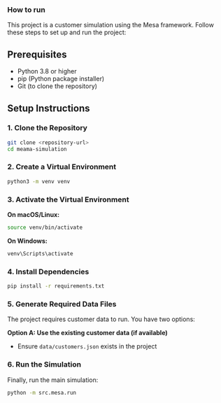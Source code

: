 ### How to run

This project is a customer simulation using the Mesa framework. Follow these steps to set up and run the project:

## Prerequisites

- Python 3.8 or higher
- pip (Python package installer)
- Git (to clone the repository)

## Setup Instructions

### 1. Clone the Repository

```bash
git clone <repository-url>
cd meama-simulation
```

### 2. Create a Virtual Environment

```bash
python3 -m venv venv
```

### 3. Activate the Virtual Environment

**On macOS/Linux:**

```bash
source venv/bin/activate
```

**On Windows:**

```bash
venv\Scripts\activate
```

### 4. Install Dependencies

```bash
pip install -r requirements.txt
```

### 5. Generate Required Data Files

The project requires customer data to run. You have two options:

**Option A: Use the existing customer data (if available)**

- Ensure `data/customers.json` exists in the project

### 6. Run the Simulation

Finally, run the main simulation:

```bash
python -m src.mesa.run
```
